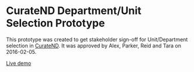 # CurateND Department/Unit Selection Prototype

This prototype was created to get stakeholder sign-off for Unit/Department selection in [CurateND](https://curate.nd.edu/).
It was approved by Alex, Parker, Reid and Tara on 2016-02-05.

[Live demo](http://www3.nd.edu/~dbrubak1/tmp/CurateND-administrative-units/)
